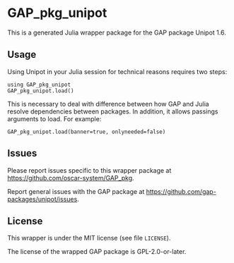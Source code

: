 # GAP_pkg_unipot

This is a generated Julia wrapper package for the GAP package Unipot 1.6.

## Usage

Using Unipot in your Julia session for technical reasons requires two steps:

    using GAP_pkg_unipot
    GAP_pkg_unipot.load()

This is necessary to deal with difference between how GAP and Julia
resolve dependencies between packages. In addition, it allows passings
arguments to load. For example:

    GAP_pkg_unipot.load(banner=true, onlyneeded=false)

## Issues

Please report issues specific to this wrapper package at <https://github.com/oscar-system/GAP_pkg>.

Report general issues with the GAP package at <https://github.com/gap-packages/unipot/issues>.

## License

This wrapper is under the MIT license (see file `LICENSE`).

The license of the wrapped GAP package is GPL-2.0-or-later.
